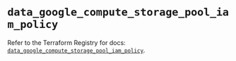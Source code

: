# `data_google_compute_storage_pool_iam_policy`

Refer to the Terraform Registry for docs: [`data_google_compute_storage_pool_iam_policy`](https://registry.terraform.io/providers/hashicorp/google/6.39.0/docs/data-sources/compute_storage_pool_iam_policy).
